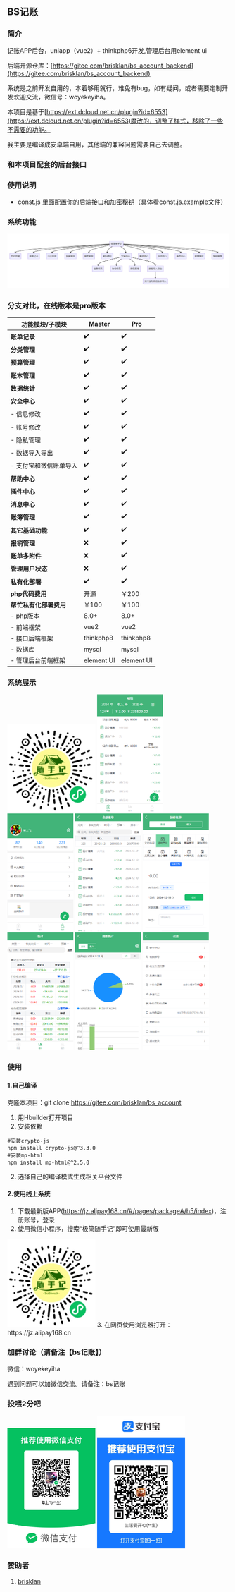 ## BS记账

### 简介
记账APP后台，uniapp（vue2）+ thinkphp6开发,管理后台用element ui

后端开源仓库：[https://gitee.com/brisklan/bs_account_backend](https://gitee.com/brisklan/bs_account_backend)

系统是之前开发自用的，本着够用就行，难免有bug，如有疑问，或者需要定制开发欢迎交流，微信号：woyekeyiha。

本项目是基于[https://ext.dcloud.net.cn/plugin?id=6553](https://ext.dcloud.net.cn/plugin?id=6553)魔改的，调整了样式，移除了一些不需要的功能。

我主要是编译成安卓端自用，其他端的兼容问题需要自己去调整。

### 和本项目配套的后台接口

### 使用说明
- const.js 里面配置你的后端接口和加密秘钥（具体看const.js.example文件）
### 系统功能
<img alt="系统功能" src="./unpackage/demo-image/app功能.png"   title="系统功能"/>

### 分支对比，在线版本是pro版本
| 功能模块/子模块      | Master     | Pro        |
|---------------|------------|------------|
| **账单记录**      | ✔️         | ✔️         |
| **分类管理**      | ✔️         | ✔️         |
| **预算管理**      | ✔️         | ✔️         |
| **账本管理**      | ✔️         | ✔️         |
| **数据统计**      | ✔️         | ✔️         |
| **安全中心**      | ✔️         | ✔️         |
| - 信息修改        | ✔️         | ✔️         |
| - 账号修改        | ✔️         | ✔️         |
| - 隐私管理        | ✔️         | ✔️         |
| - 数据导入导出      | ✔️         | ✔️         |
| - 支付宝和微信账单导入  | ✔️         | ✔️         |
| **帮助中心**      | ✔️         | ✔️         |
| **插件中心**      | ✔️         | ✔️         |
| **消息中心**      | ✔️         | ✔️         |
| **账簿管理**      | ✔️         | ✔️         |
| **其它基础功能**    | ✔️         | ✔️         |
| **报销管理**      | ❌          | ✔️         |
| **账单多附件**     | ❌          | ✔️         |
| **管理用户状态**    | ❌          | ✔️         |
| **私有化部署**     | ✔️         | ✔️         |
 | **php代码费用**   | 开源         | ￥200       |
| **帮忙私有化部署费用** | ￥100       | ￥100        |
| -  php版本      | 8.0+       | 8.0+       |
| - 前端框架        | vue2       | vue2       |
| - 接口后端框架      | thinkphp8  | thinkphp8  |
| - 数据库         | mysql      | mysql      |
| - 管理后台前端框架    | element UI | element UI |

### 系统展示
<img src="./unpackage/demo-image/gh_8d928c988fe5_258.jpg" width="200" title="微信小程序" />

<img alt="首页" src="./unpackage/demo-image/首页.png" width="150" title="首页"/>

<img alt="我的" src="./unpackage/demo-image/我的.png" width="150" title="我的"/>

<img alt="所有记录" src="./unpackage/demo-image/所有账单.png" width="150" title="记录"/>

<img alt="添加记录" src="./unpackage/demo-image/记账.png" width="150" title="添加"/>

<img alt="统计" src="./unpackage/demo-image/统计1.png" width="150" title="统计"/>

<img alt="统计" src="./unpackage/demo-image/统计2.png" width="150" title="统计"/>

<img alt="设置" src="./unpackage/demo-image/设置.png" width="150" title="设置中心"/>


### 使用
#### 1.自己编译

克隆本项目：git clone https://gitee.com/brisklan/bs_account

1. 用Hbuilder打开项目
2. 安装依赖
```shell
#安装crypto-js
npm install crypto-js@^3.3.0
#安装mp-html
npm install mp-html@^2.5.0
```
2. 选择自己的编译模式生成相关平台文件

#### 2.使用线上系统
1. 下载最新版APP(https://jz.alipay168.cn/#/pages/packageA/h5/index)，注册账号，登录
2.  使用微信小程序，搜索“极简随手记”即可使用最新版
 <img src="./unpackage/demo-image/gh_8d928c988fe5_258.jpg" width="200" title="微信小程序" />
3.  在网页使用浏览器打开：https://jz.alipay168.cn


### 加群讨论（请备注【bs记账】）
微信：woyekeyiha

遇到问题可以加微信交流。请备注：bs记账


### 投喂2分吧
<img alt="赞助" src="./unpackage/demo-image/微信收款码.jpg" width="200" title="赞助"/>

<img alt="赞助" src="./unpackage/demo-image/支付宝收款码.jpg" width="200" title="赞助"/>

### 赞助者
1.  [brisklan](https://gitee.com/brisklan)
